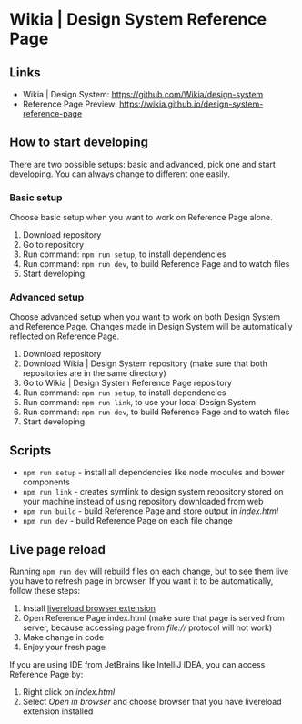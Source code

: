 # Wikia | Design System Reference Page

## Links

- Wikia | Design System: https://github.com/Wikia/design-system
- Reference Page Preview: https://wikia.github.io/design-system-reference-page

## How to start developing

There are two possible setups: basic and advanced, pick one and start developing.
You can always change to different one easily.

### Basic setup

Choose basic setup when you want to work on Reference Page alone.

1. Download repository
1. Go to repository
1. Run command: `npm run setup`, to install dependencies
1. Run command: `npm run dev`, to build Reference Page and to watch files
1. Start developing

### Advanced setup

Choose advanced setup when you want to work on both Design System and Reference Page.
Changes made in Design System will be automatically reflected on Reference Page.

1. Download repository
1. Download Wikia | Design System repository (make sure that both repositories are in the same directory)
1. Go to Wikia | Design System Reference Page repository
1. Run command: `npm run setup`, to install dependencies
1. Run command: `npm run link`, to use your local Design System
1. Run command: `npm run dev`, to build Reference Page and to watch files
1. Start developing

## Scripts

- `npm run setup` - install all dependencies like node modules and bower components
- `npm run link` - creates symlink to design system repository stored on your machine instead of using repository downloaded from web
- `npm run build` - build Reference Page and store output in *index.html*
- `npm run dev` - build Reference Page on each file change

## Live page reload

Running `npm run dev` will rebuild files on each change, but to see them live you have to refresh page in browser.
If you want it to be automatically, follow these steps:

1. Install [livereload browser extension](http://livereload.com/extensions/)
1. Open Reference Page index.html (make sure that page is served from server, because accessing page from *file://* protocol will not work)
1. Make change in code
1. Enjoy your fresh page

If you are using IDE from JetBrains like IntelliJ IDEA, you can access Reference Page by:

1. Right click on *index.html*
1. Select *Open in browser* and choose browser that you have livereload extension installed
